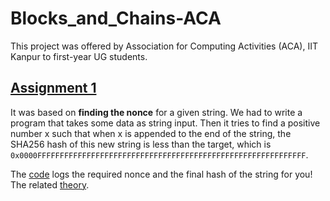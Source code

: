 # Blocks_and_Chains-ACA
This project was offered by Association for Computing Activities (ACA), IIT Kanpur to first-year UG students. 

## [Assignment 1](./Assignment%201)

It was based on **finding the nonce** for a given string. We had to write a program that takes some data as string input. Then it tries to find a positive number x such that when x is appended to the end of the string, the SHA256 hash of this new string is less than the target, which is      
`0x0000FFFFFFFFFFFFFFFFFFFFFFFFFFFFFFFFFFFFFFFFFFFFFFFFFFFFFFFFFFFF`.

The [code](./Assignment%201/Assignment_1.js) logs the required nonce and the final hash of the string for you!
The related [theory](./Assignment%201/theory.md).


